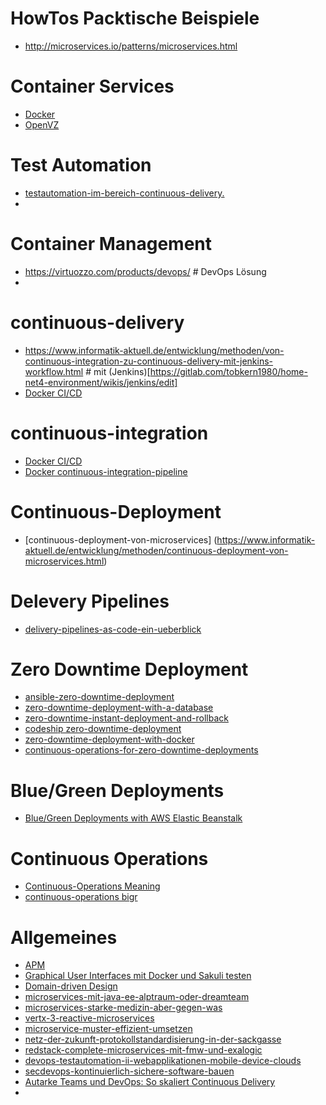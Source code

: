 HowTos Packtische Beispiele
=========================
*  http://microservices.io/patterns/microservices.html 

Container Services
================
* [Docker](https://gitlab.com/tobkern1980/home-net4-environment/wikis/docker)
* [OpenVZ](https://openvz.org/Main_Page)

Test Automation
=============
* [testautomation-im-bereich-continuous-delivery.](https://www.informatik-aktuell.de/entwicklung/methoden/testautomation-im-bereich-continuous-delivery.html)
* []()

Container Management
====================
* https://virtuozzo.com/products/devops/ # DevOps Lösung
* 

continuous-delivery
=================
* https://www.informatik-aktuell.de/entwicklung/methoden/von-continuous-integration-zu-continuous-delivery-mit-jenkins-workflow.html # mit (Jenkins)[https://gitlab.com/tobkern1980/home-net4-environment/wikis/jenkins/edit]
* [Docker CI/CD](https://www.docker.com/use-cases/cicd)

continuous-integration
===================
* [Docker CI/CD](https://www.docker.com/use-cases/cicd)
* [Docker continuous-integration-pipeline](https://goto.docker.com/continuous-integration-pipeline.html)

Continuous-Deployment
=====================
* [continuous-deployment-von-microservices] (https://www.informatik-aktuell.de/entwicklung/methoden/continuous-deployment-von-microservices.html)

Delevery Pipelines
===============
* [delivery-pipelines-as-code-ein-ueberblick](https://www.informatik-aktuell.de/entwicklung/methoden/delivery-pipelines-as-code-ein-ueberblick.html)

Zero Downtime Deployment
=========================
* [ansible-zero-downtime-deployment](https://jaxenter.de/ansible-zero-downtime-deployment-50085)
* [zero-downtime-deployment-with-a-database](https://spring.io/blog/2016/05/31/zero-downtime-deployment-with-a-database)
* [zero-downtime-instant-deployment-and-rollback](http://www.ebaytechblog.com/2013/11/21/zero-downtime-instant-deployment-and-rollback/)
* [codeship zero-downtime-deployment](https://blog.codeship.com/zero-downtime-deployment/)
* [zero-downtime-deployment-with-docker](https://www.perimeterx.com/blog/zero-downtime-deployment-with-docker/)
* [continuous-operations-for-zero-downtime-deployments](https://www.virtualizationpractice.com/continuous-operations-for-zero-downtime-deployments-22680/)

Blue/Green Deployments
======================
* [Blue/Green Deployments with AWS Elastic Beanstalk](http://docs.aws.amazon.com/elasticbeanstalk/latest/dg/using-features.CNAMESwap.html)

Continuous Operations
===================
* [Continuous-Operations Meaning ](https://www.boem.gov/Continuous-Operations/)
* [continuous-operations bigr](http://bigr.io/continuous-operations/)

Allgemeines
============
* [APM](https://www.informatik-aktuell.de/entwicklung/methoden/next-level-apm-microservice-architekturen-sinnvoll-ueberwachen.html)
* [Graphical User Interfaces mit Docker und Sakuli testen](https://www.informatik-aktuell.de/entwicklung/methoden/graphical-user-interface-gui-in-containern-testen.html)
* [Domain-driven Design](https://www.informatik-aktuell.de/entwicklung/methoden/ddd-context-is-king-kein-context-keine-microservices.html)
* [microservices-mit-java-ee-alptraum-oder-dreamteam](https://www.informatik-aktuell.de/entwicklung/programmiersprachen/microservices-mit-java-ee-alptraum-oder-dreamteam.html)
* [microservices-starke-medizin-aber-gegen-was](https://www.informatik-aktuell.de/entwicklung/methoden/microservices-starke-medizin-aber-gegen-was.html)
* [vertx-3-reactive-microservices](https://www.informatik-aktuell.de/entwicklung/programmiersprachen/vertx-3-reactive-microservices.html)
* [microservice-muster-effizient-umsetzen](https://www.informatik-aktuell.de/entwicklung/methoden/wie-lassen-sich-microservice-muster-effizient-umsetzen.html)
* [netz-der-zukunft-protokollstandardisierung-in-der-sackgasse](https://www.informatik-aktuell.de/betrieb/netzwerke/das-netz-der-zukunft-protokollstandardisierung-in-der-sackgasse.html)
* [redstack-complete-microservices-mit-fmw-und-exalogic](https://www.informatik-aktuell.de/entwicklung/methoden/redstack-complete-microservices-mit-fmw-und-exalogic.html)
* [devops-testautomation-ii-webapplikationen-mobile-device-clouds](https://www.informatik-aktuell.de/entwicklung/methoden/devops-testautomation-ii-webapplikationen-mobile-device-clouds.html)
* [secdevops-kontinuierlich-sichere-software-bauen](https://www.informatik-aktuell.de/betrieb/sicherheit/secdevops-kontinuierlich-sichere-software-bauen.html)
* [Autarke Teams und DevOps: So skaliert Continuous Delivery](https://www.informatik-aktuell.de/entwicklung/methoden/autarke-teams-und-devops-so-skaliert-continuous-delivery.html)
* []()